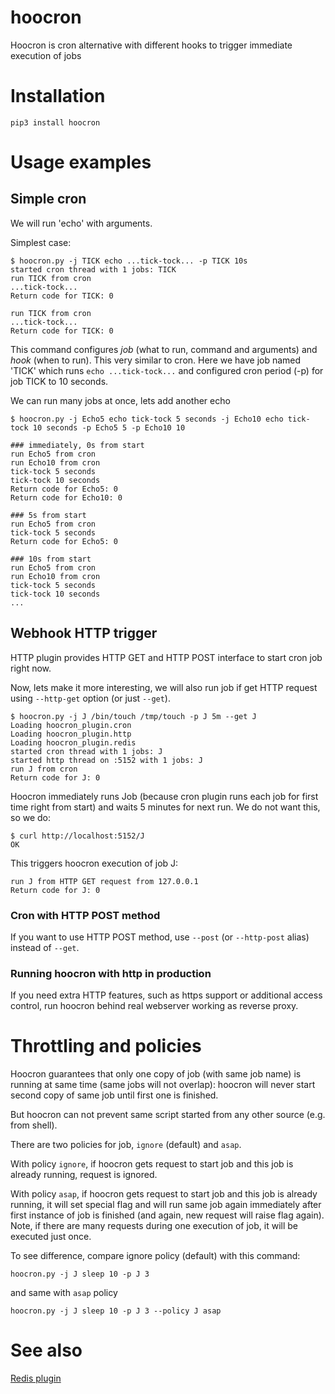 # hoocron
Hoocron is cron alternative with different hooks to trigger immediate execution of jobs

# Installation
~~~
pip3 install hoocron
~~~

# Usage examples

## Simple cron
We will run 'echo' with arguments.

Simplest case:
~~~shell
$ hoocron.py -j TICK echo ...tick-tock... -p TICK 10s
started cron thread with 1 jobs: TICK
run TICK from cron
...tick-tock...
Return code for TICK: 0

run TICK from cron
...tick-tock...
Return code for TICK: 0
~~~

This command configures *job* (what to run, command and arguments) and *hook* (when to run). This very similar to cron. Here we have job named 'TICK' which runs `echo ...tick-tock...` and configured cron period (-p) for job TICK to 10 seconds.

We can run many jobs at once, lets add another echo

~~~shell
$ hoocron.py -j Echo5 echo tick-tock 5 seconds -j Echo10 echo tick-tock 10 seconds -p Echo5 5 -p Echo10 10

### immediately, 0s from start
run Echo5 from cron
run Echo10 from cron
tick-tock 5 seconds
tick-tock 10 seconds
Return code for Echo5: 0
Return code for Echo10: 0

### 5s from start
run Echo5 from cron
tick-tock 5 seconds
Return code for Echo5: 0

### 10s from start
run Echo5 from cron
run Echo10 from cron
tick-tock 5 seconds
tick-tock 10 seconds
...
~~~


## Webhook HTTP trigger

HTTP plugin provides HTTP GET and HTTP POST interface to start cron job right now.

Now, lets make it more interesting, we will also run job if get HTTP request using `--http-get` option (or just `--get`).

~~~shell
$ hoocron.py -j J /bin/touch /tmp/touch -p J 5m --get J
Loading hoocron_plugin.cron
Loading hoocron_plugin.http
Loading hoocron_plugin.redis
started cron thread with 1 jobs: J
started http thread on :5152 with 1 jobs: J
run J from cron
Return code for J: 0
~~~

Hoocron immediately runs Job (because cron plugin runs each job for first time right from start) and waits 5 minutes for next run. We do not want this, so we do:

~~~shell
$ curl http://localhost:5152/J
OK
~~~

This triggers hoocron execution of job J:
~~~
run J from HTTP GET request from 127.0.0.1
Return code for J: 0
~~~

### Cron with HTTP POST method
If you want to use HTTP POST method, use `--post` (or `--http-post` alias) instead of `--get`.

### Running hoocron with http in production
If you need extra HTTP features, such as https support or additional access control, run hoocron behind real webserver working as reverse proxy.

# Throttling and policies
Hoocron guarantees that only one copy of job (with same job name) is running at same time (same jobs will not overlap): hoocron will never start second copy of same job until first one is finished. 

But hoocron can not prevent same script started from any other source (e.g. from shell).

There are two policies for job, `ignore` (default) and `asap`. 

With policy `ignore`, if hoocron gets request to start job and this job is already running, request is ignored.

With policy `asap`, if hoocron gets request to start job and this job is already running, it will set special flag and will run same job again immediately after first instance of job is finished (and again, new request will raise flag again). Note, if there are many requests during one execution of job, it will be executed just once. 

To see difference, compare ignore policy (default) with this command:
~~~shell
hoocron.py -j J sleep 10 -p J 3
~~~

and same with `asap` policy
~~~shell
hoocron.py -j J sleep 10 -p J 3 --policy J asap
~~~

# See also

[Redis plugin](https://github.com/yaroslaff/hoocron-plugin-redis)